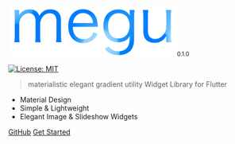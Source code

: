 <img src="https://raw.githubusercontent.com/shunkakinoki/megu/master/docs/assets/megu_logo_full.png" height="100" alt="Megu" /><small>0.1.0</small>

[![License: MIT](https://img.shields.io/badge/License-MIT-purple.svg)](https://opensource.org/licenses/MIT)

> materialistic elegant gradient utility Widget Library for Flutter

- Material Design
- Simple & Lightweight
- Elegant Image & Slideshow Widgets

[GitHub](https://github.com/shunkakinoki/megu/)
[Get Started](gettingstarted.md)
